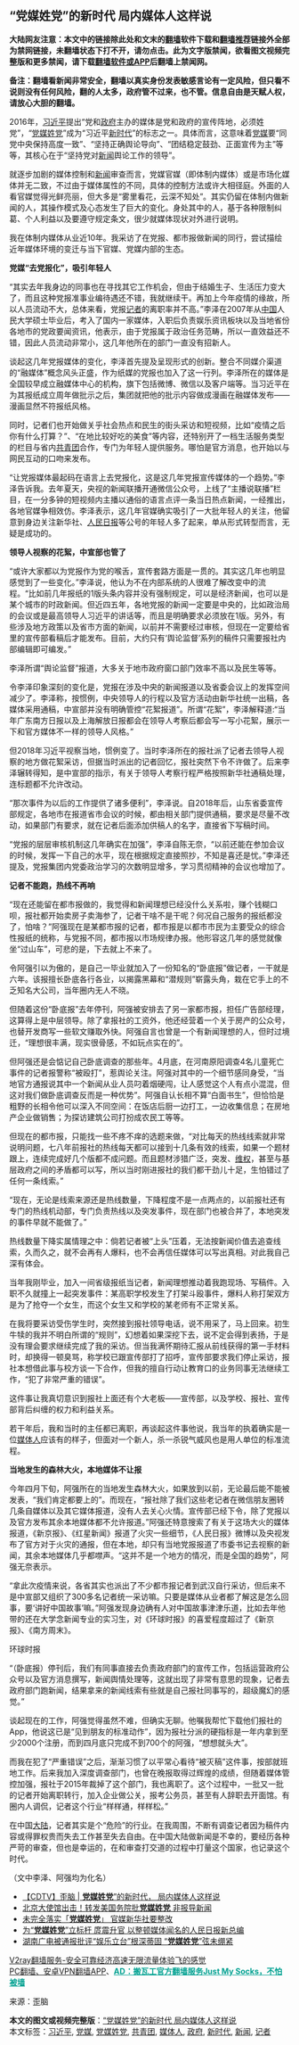  <h2>“党媒姓党”的新时代 局内媒体人这样说</h2> <p class="notice"><b>大陆网友注意：本文中的链接除此处和文末的<a href="https://github.com/bannedbook/fanqiang" >翻墙</a>软件下载和<a href="https://github.com/killgcd/justmysocks/blob/master/README.md">翻墙推荐</a>链接外全部为禁网链接，未翻墙状态下打不开，请勿点击。此为文字版禁闻，欲看图文视频完整版和更多禁闻，请下载<a href="https://github.com/bannedbook/fanqiang">翻墙软件或APP</a>后翻墙上禁闻网。</p><p>备注：翻墙看新闻非常安全，翻墙以真实身份发表敏感言论有一定风险，但只看不说则没有任何风险，翻的人太多，政府管不过来，也不管。信息自由是天赋人权，请放心大胆的翻墙。</b></p>  <div class="entry"> <p id="conimg"></p> <p>2016年，<a href="https://www.bannedbook.org/bnews/tag/%e4%b9%a0%e8%bf%91%e5%b9%b3/" class="st_tag internal_tag" rel="tag" title="标签 习近平 下的日志">习近平</a>提出“党和<a href="https://www.bannedbook.org/bnews/tag/%e6%94%bf%e5%ba%9c/" class="st_tag internal_tag" rel="tag" title="标签 政府 下的日志">政府</a>主办的媒体是党和政府的宣传阵地，必须姓党”，“<a href="https://www.bannedbook.org/bnews/tag/%E5%85%9A%E5%AA%92%E5%A7%93%E5%85%9A/" class="st_tag internal_tag" rel="tag" title="标签 党媒姓党 下的日志">党媒姓党</a>”成为“习近平<a href="https://www.bannedbook.org/bnews/tag/%E6%96%B0%E6%97%B6%E4%BB%A3/" class="st_tag internal_tag" rel="tag" title="标签 新时代 下的日志">新时代</a>”的标志之一。具体而言，这意味着<a href="https://www.bannedbook.org/bnews/tag/%E5%85%9A%E5%AA%92/" class="st_tag internal_tag" rel="tag" title="标签 党媒 下的日志">党媒</a>要“同党中央保持高度一致”、“坚持正确舆论导向”、“团结稳定鼓劲、正面宣传为主”等等，其核心在于“坚持党对<span class='wp_keywordlink_affiliate'><a href="https://www.bannedbook.org/" title="新闻">新闻</a></span>舆论工作的领导”。</p> <p>就逐步加剧的媒体控制和<a href="https://www.bannedbook.org/bnews/tag/%E6%96%B0%E9%97%BB/" class="st_tag internal_tag" rel="tag" title="标签 新闻 下的日志">新闻</a>审查而言，党媒官媒（即体制内媒体）或是市场化媒体并无二致，不过由于媒体属性的不同，具体的控制方法或许大相径庭。外面的人看官媒觉得光鲜亮丽，但大多是“雾里看花，云深不知处”。其实仍留在体制内做新闻的人，其操作模式及心态发生了巨大的变化。身处其中的人，基于各种限制纠葛、个人利益以及要遵守规定条文，很少就媒体现状对外进行说明。</p> <p>我在体制内媒体从业近10年。我采访了在党报、都市报做新闻的同行，尝试描绘近年媒体环境的变迁与当下官媒、党媒内部的生态。</p> <p><strong>党媒“去党报化”，吸引年轻人</strong></p> <p>“其实去年我身边的同事也在寻找其它工作机会，但由于结婚生子、生活压力变大了，而且这种党报准事业编待遇还不错，我就继续干。再加上今年疫情的缘故，所以人员流动不大，总体来看，党报<a href="https://www.bannedbook.org/bnews/tag/%E8%AE%B0%E8%80%85/" class="st_tag internal_tag" rel="tag" title="标签 记者 下的日志">记者</a>的离职率并不高。”李泽在2007年从<span class='wp_keywordlink_affiliate'><a href="https://www.bannedbook.org/" title="中国" target="_blank">中国</a></span>人民大学硕士毕业后，考入了国内一家媒体，入职后负责娱乐资讯板块以及当地省份各地市的党政要闻资讯，他表示，由于党报属于政治任务范畴，所以一直效益还不错，因此人员流动非常小，这几年他所在的部门一直没有招新人。</p> <p>谈起这几年党报媒体的变化，李泽首先提及呈现形式的创新。整合不同媒介渠道的“融媒体”概念风头正盛，作为纸媒的党报也加入了这一行列。李泽所在的媒体是全国较早成立融媒体中心的机构，旗下包括微博、微信以及客户端等。当习近平在为其报纸成立周年做批示之后，集团就把他的批示内容做成漫画在融媒体发布——漫画显然不符报纸风格。</p> <p>同时，记者们也开始做关乎社会热点和民生的街头采访和短视频，比如“疫情之后你有什么打算？”、“在地比较好吃的美食”等内容，还特别开了一档生活服务类型的栏目与省内<a href="https://www.bannedbook.org/bnews/tag/%e5%85%b1%e9%9d%92%e5%9b%a2/" class="st_tag internal_tag" rel="tag" title="标签 共青团 下的日志">共青团</a>合作，专门为年轻人提供服务。哪怕是官方消息，也开始以与网民互动的口吻来发布。</p> <p>“让党报媒体最起码在语言上去党报化，这是这几年党报宣传媒体的一个趋势。”李泽告诉我。去年夏天，央视的新闻联播开通微信公众号，上线了“主播说联播”栏目，在一分多钟的短视频内主播以通俗的语言点评一条当日热点新闻，一经推出，各地官媒争相效仿。李泽表示，这几年官媒确实吸引了一大批年轻人的关注，他留意到身边关注新华社、<span class='wp_keywordlink'><a href="https://www.bannedbook.org/forum2/topic109.html" title="透视人民日报" target="_blank">人民日报</a></span>等公号的年轻人多了起来，单从形式转型而言，无疑是成功的。</p>  <p><strong>领导人视察的花絮，中宣部也管了</strong></p> <p>“或许大家都以为党报作为党的喉舌，宣传套路方面是一贯的。其实这几年也明显感觉到了一些变化。”李泽说，他认为不在内部系统的人很难了解改变中的流程。“比如前几年报纸的1版头条内容并没有强制规定，可以是经济新闻，也可以是某个城市的时政新闻。但近四五年，各地党报的新闻一定要是中央的，比如政治局的会议或是最高领导人习近平的讲话等，而且是明确要求必须放在1版。另外，有些涉及地方政策以及省市方面的新闻，以前并不需要经过审核，但现在一定要给省里的宣传部看稿后才能发布。目前，大约只有‘舆论监督’系列的稿件只需要报社内部编辑即可编发。”</p> <p>李泽所谓“舆论监督”报道，大多关于地市政府窗口部门效率不高以及民生等等。</p> <p>令李泽印象深刻的变化是，党报在涉及中央的新闻报道以及省委会议上的发挥空间减少了。李泽称，按惯例，中央领导人的行程以及官方活动由新华社统一出稿，各媒体采用通稿，中宣部并没有明确管控“花絮报道”。所谓“花絮”，李泽解释道:“当年广东南方日报以及上海解放日报都会在领导人考察后都会写一写小花絮，展示一下和官方媒体不一样的领导人风格。”</p> <p>但2018年习近平视察当地，惯例变了。当时李泽所在的报社派了记者去领导人视察的地方做花絮采访，但据当时派出的记者回忆，报社突然下令不许做了。后来李泽辗转得知，是中宣部的指示，有关于领导人考察行程严格按照新华社通稿处理，连标题都不允许改动。</p> <p>“那次事件为以后的工作提供了诸多便利”，李泽说。自2018年后，山东省委宣传部规定，各地市在报道省市会议的时候，都由相关部门提供通稿，要求是尽量不改动，如果部门有要求，就在记者后面添加供稿人的名字，直接省下写稿时间。</p> <p>“党报的层层审核机制这几年确实在加强”，李泽自陈无奈，“以前还能在参加会议的时候，发挥一下自己的水平，现在根据规定直接照抄，不知是喜还是忧。”李泽还提及，党报集团内党委政治学习的次数明显增多，学习贯彻精神的会议也增加了。</p> <p><strong>记者不能跑，热线不再响</strong></p> <p>“现在还能留在都市报做的，我觉得和新闻理想已经没什么关系啦，赚个钱糊口呗，报社都开始卖房子卖海参了，记者干啥不是干呢？何况自己服务的报纸都没了，怕啥？”阿强现在是某都市报的记者，都市报是以都市市民为主要受众的综合性报纸的统称，与党报不同，都市报以市场规律办报。他形容这几年的感觉就像坐“过山车”，可悲的是，下去就上不来了。</p>  <p>令阿强引以为傲的，是自己一毕业就加入了一份知名的“卧底报”做记者，一干就是六年。该报擅长卧底各行各业，以揭露黑幕和“潜规则”崭露头角，栽在它手上的不乏知名大公司，当年圈内无人不晓。</p> <p>但随着这份“卧底报”去年停刊，阿强被安排去了另一家都市报，担任广告部经理，这算得上是中层领导。除了拿报社的工资外，他还经营着一个关于房产的公众号，也替开发商写一些软文赚取外快。阿强自言也曾是一个有新闻理想的人，但时过境迁，“理想很丰满，现实很骨感，不如玩点实在的”。</p> <p>但阿强还是会惦记自己卧底调查的那些年。4月底，在河南原阳调查4名儿童死亡事件的记者报警称“被殴打”，惹舆论关注。阿强对其中的一个细节感同身受，“当地官方通报说其中一个新闻从业人员叼着烟硬闯，让人感觉这个人有点小混混，但这对我们做卧底调查反而是一种优势”。阿强自认长相不算“白面书生”，但恰恰是粗野的长相令他可以深入不同空间：在饭店后厨一边打工，一边收集信息；在房地产企业做销售；为探访建筑公司打扮成农民工等等。</p> <p>但现在的都市报，只能找一些不疼不痒的选题来做，“对比每天的热线线索就非常说明问题，七八年前报社的热线每天都可以接到十几条有效的线索，如果一个题材跟上，连续完成好几个版都不成问题。而且题材涉猎广泛，突发、<span class='wp_keywordlink_affiliate'><a href="https://www.bannedbook.org/bnews/weiquan/" title="维权" target="_blank">维权</a></span>，甚至与基层政府之间的矛盾都可以写，所以当时刚进报社的我们都干劲儿十足，生怕错过了任何一条线索。”</p> <p>“现在，无论是线索来源还是热线数量，下降程度不是一点两点的，以前报社还有专门的热线机动部，专门负责热线以及突发事件，现在部门也被合并了，本地突发的事件早就不能做了。”</p> <p>热线数量下降实属情理之中：倘若记者被“上头”压着，无法按新闻价值去追查线索，久而久之，就不会再有人爆料，也不会再信任媒体可以写出真相。对此我自己深有体会。</p> <p>当年我刚毕业，加入一间省级报纸当记者，新闻理想推动着我跑现场、写稿件。入职不久就撞上一起突发事件：某高职学校发生了打架斗殴事件，爆料人称打架双方是为了抢夺一个女生，而这个女生又和学校的某老师有不正常关系。</p> <p>在我将要采访受伤学生时，突然接到报社领导电话，说不用采了，马上回来。初生牛犊的我并不明白所谓的“规则”，幻想着如果深挖下去，说不定会得到表扬，于是没有理会要求继续完成了我的采访。但当我满怀期待汇报从前线获得的第一手材料时，却换得一顿臭骂，称学校已跟宣传部打了招呼，宣传部要求我们停止采访，报社本想借此事与校方谈一下合作，但我的擅自行动让教育口的业务同事无法继续工作，“犯了非常严重的错误”。</p> <p>这件事让我真切意识到报社上面还有个大老板——宣传部，以及学校、报社、宣传部背后纠缠的权力和利益关系。</p>  <p>若干年后，我和当时的主任都已离职，再谈起这件事他说，我当年的执着确实是一位<a href="https://www.bannedbook.org/bnews/tag/%E5%AA%92%E4%BD%93%E4%BA%BA/" class="st_tag internal_tag" rel="tag" title="标签 媒体人 下的日志">媒体人</a>应该有的样子，但面对一个新人，杀一杀锐气威风也是用人单位的标准流程。</p> <p><strong>当地发生的森林大火，本地媒体不让报</strong></p> <p>今年四月下旬，阿强所在的当地发生森林大火，如果放到以前，无论最后能不能被发表，“我们肯定都要上的”。而现在，“报社除了我们这些老记者在微信朋友圈转几条自媒体以及其它媒体报道，没有人去关心火情。宣传部已经下令，除了党报以及官方发布其余本地媒体都不允许报道。”阿强还特意搜索了有关于这场大火的媒体报道，《新京报》、《红星新闻》报道了火灾一些细节，《人民日报》微博以及央视发布了官方对于火灾的通报，但在本地，却只有当地党报报道了市委书记去视察的新闻，其余本地媒体几乎都噤声。“这并不是一个地方的情况，而是全国的趋势”，阿强无奈表示。</p> <p>“拿此次疫情来说，各省其实也派出了不少都市报记者到武汉自行采访，但后来不是中宣部又组织了300多名记者统一采访嘛。只要是媒体从业者都了解这是怎么回事，要‘讲好中国故事’嘛。”阿强发现身边确有人对中国故事津津乐道，比如去年他带的还在大学念新闻专业的实习生，对《环球时报》的喜爱程度超过了《新京报》、《南方周末》。</p> <p></p> <p>环球时报</p> <p>“（卧底报）停刊后，我们有同事直接去负责政府部门的宣传工作，包括运营政府公众号以及官方消息撰写，新闻舆情处理等，这就出现了非常有意思的现象，记者去政府部门跑新闻，结果拿来的新闻线索有些就是自己报社同事写的，超级魔幻的感觉。”</p> <p>谈起现在的工作，阿强觉得虽然不难，但确实无聊。他嘱我帮忙下载他们报社的App，他说这已是“见到朋友的标准动作”，因为报社分派的硬指标是一年内拿到至少2000个注册，而到四月底只完成不到700个的阿强，“想想就头大”。</p> <p>而我在犯了“严重错误”之后，渐渐习惯了以平常心看待“被灭稿”这件事，按部就班地工作。后来我加入深度调查部门，也曾在晚报取得过辉煌的成绩，但随着媒体管控加强，报社于2015年裁掉了这个部门，我也离职了。这个过程中，一批又一批的记者开始离职转行，加入企业做公关，报考公务员，甚至有人辞职去开面馆。有圈内人调侃，记者这个行业“样样通，样样松。”</p>  <p>在中国<span class='wp_keywordlink_affiliate'><a href="https://www.bannedbook.org/" title="大陆" target="_blank">大陆</a></span>，记者其实是个“危险”的行业。在我周围，不断有调查记者因为稿件内容或得罪权贵而失去工作甚至失去自由。在中国大陆做新闻是不幸的，要经历各种严苛的审查，但也是幸运的，在和审查打交道的过程中打量这个国家，也记录这个时代。</p> <p>（文中李泽、阿强均为化名）</p> <ul class='op-related-articles' title='相关阅读'> <li><a href='https://www.bannedbook.org/bnews/baitai/20201101/1423647.html' target='_blank'>【CDTV】歪脑 &#124; <b>党媒姓党</b>”的新时代， 局内媒体人这样说</a></li> <li><a href='https://www.bannedbook.org/bnews/topimagenews/20200403/1305551.html' target='_blank'>北京大使馆出击！转发美国务院批<b>党媒姓党</b> 非报导新闻</a></li> <li><a href='https://www.bannedbook.org/bnews/headline/20180729/979052.html' target='_blank'>未完全落实「<b>党媒姓党</b>」   官媒新华社要整改</a></li> <li><a href='https://www.bannedbook.org/bnews/cnnews/20180404/923330.html' target='_blank'>为“<b>党媒姓党</b>”立标杆 庹震升官 以整顿媒体闻名的人民日报新总编</a></li> <li><a href='https://www.bannedbook.org/bnews/headline/20170903/817006.html' target='_blank'>湖南广电被通报批评“娱乐立台”根深蒂固 “<b>党媒姓党</b>”弦未绷紧</a></li> </ul> <p class="texttj"> <a href="https://www.bannedbook.org/forum23/topic22702.html" target="_blank">V2ray翻墙服务-安全可靠经济高速无限流量体验飞的感觉</a><br/> <a href="https://github.com/bannedbook/fanqiang/wiki/%E7%A6%81%E9%97%BB%E7%BD%91%E5%AE%89%E5%8D%93%E7%BF%BB%E5%A2%99%E6%96%B0%E9%97%BBAPP" target="_blank">PC翻墙、安卓VPN翻墙APP</a>、<span onclick="window.open('https://github.com/killgcd/justmysocks/blob/master/README.md')" style="font-weight:bold;color:#00A191;cursor:pointer;text-decoration:underline;outline:none">AD：搬瓦工官方翻墙服务Just My Socks，不怕被墙</span></p><p> 来源：歪脑 </p><a name='sharetosocial'></a>       <div><b>本文的图文或视频完整版</b>：<a href='https://www.bannedbook.org/bnews/comments/20201102/1424447.html'>“党媒姓党”的新时代 局内媒体人这样说</a></div>  </div><!--END ENTRY--> <div class="postfooter"> <div>本文标签：<a href="https://www.bannedbook.org/bnews/tag/%e4%b9%a0%e8%bf%91%e5%b9%b3/" rel="tag">习近平</a>, <a href="https://www.bannedbook.org/bnews/tag/%E5%85%9A%E5%AA%92/" rel="tag">党媒</a>, <a href="https://www.bannedbook.org/bnews/tag/%E5%85%9A%E5%AA%92%E5%A7%93%E5%85%9A/" rel="tag">党媒姓党</a>, <a href="https://www.bannedbook.org/bnews/tag/%e5%85%b1%e9%9d%92%e5%9b%a2/" rel="tag">共青团</a>, <a href="https://www.bannedbook.org/bnews/tag/%E5%AA%92%E4%BD%93%E4%BA%BA/" rel="tag">媒体人</a>, <a href="https://www.bannedbook.org/bnews/tag/%e6%94%bf%e5%ba%9c/" rel="tag">政府</a>, <a href="https://www.bannedbook.org/bnews/tag/%E6%96%B0%E6%97%B6%E4%BB%A3/" rel="tag">新时代</a>, <a href="https://www.bannedbook.org/bnews/tag/%E6%96%B0%E9%97%BB/" rel="tag">新闻</a>, <a href="https://www.bannedbook.org/bnews/tag/%E8%AE%B0%E8%80%85/" rel="tag">记者</a></div>  </div><!--END POSTFOOTER--> 